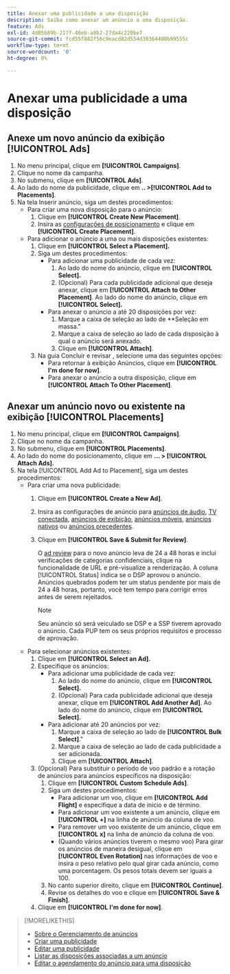 ```yaml
---
title: Anexar uma publicidade a uma disposição
description: Saiba como anexar um anúncio a uma disposição.
feature: Ads
exl-id: 4d85b89b-217f-46eb-a8b2-27da4c220be7
source-git-commit: fcd55f882f56c9eacd82d554d30364400b99555c
workflow-type: tm+mt
source-wordcount: '0'
ht-degree: 0%

---
```


# Anexar uma publicidade a uma disposição

## Anexe um novo anúncio da exibição [!UICONTROL Ads]

1. No menu principal, clique em **[!UICONTROL Campaigns]**.
1. Clique no nome da campanha.
1. No submenu, clique em **[!UICONTROL Ads]**.
1. Ao lado do nome da publicidade, clique em **.. >[!UICONTROL Add to Placements]**.
1. Na tela Inserir anúncio, siga um destes procedimentos:
   * Para criar uma nova disposição para o anúncio:
      1. Clique em **[!UICONTROL Create New Placement]**.
      1. Insira as [configurações de posicionamento](/help/dsp/campaign-management/placements/placement-settings.md) e clique em **[!UICONTROL Create Placement]**.
   * Para adicionar o anúncio a uma ou mais disposições existentes:
      1. Clique em **[!UICONTROL Select a Placement].**
      1. Siga um destes procedimentos:
         * Para adicionar uma publicidade de cada vez:
            1. Ao lado do nome do anúncio, clique em **[!UICONTROL Select].**
            1. (Opcional) Para cada publicidade adicional que deseja anexar, clique em **[!UICONTROL Attach to Other Placement]**. Ao lado do nome do anúncio, clique em **[!UICONTROL Select].**
         * Para anexar o anúncio a até 20 disposições por vez:
            1. Marque a caixa de seleção ao lado de **Seleção em massa.&quot;
            1. Marque a caixa de seleção ao lado de cada disposição à qual o anúncio será anexado.
            1. Clique em **[!UICONTROL Attach]**.
      1. Na guia Concluir e revisar , selecione uma das seguintes opções:
         * Para retornar à exibição Anúncios, clique em **[!UICONTROL I'm done for now]**.
         * Para anexar o anúncio a outra disposição, clique em **[!UICONTROL Attach To Other Placement]**.

## Anexar um anúncio novo ou existente na exibição [!UICONTROL Placements]

1. No menu principal, clique em **[!UICONTROL Campaigns]**.
1. Clique no nome da campanha.
1. No submenu, clique em **[!UICONTROL Placements]**.
1. Ao lado do nome do posicionamento, clique em **... > [!UICONTROL Attach Ads].**
1. Na tela [!UICONTROL Add Ad to Placement], siga um destes procedimentos:
   * Para criar uma nova publicidade:
      1. Clique em **[!UICONTROL Create a New Ad]**.
      1. Insira as configurações de anúncio para [anúncios de áudio](ad-settings-audio.md), [TV conectada](ad-settings-connected-tv.md), [anúncios de exibição](ad-settings-display.md), [anúncios móveis](ad-settings-mobile.md), [anúncios nativos](ad-settings-native.md) ou [anúncios precedentes](ad-settings-pre-roll.md).
      1. Clique em **[!UICONTROL Save & Submit for Review]**.

         O [ad review](ad-about.md) para o novo anúncio leva de 24 a 48 horas e inclui verificações de categorias confidenciais, clique na funcionalidade de URL e pré-visualize a renderização. A coluna [!UICONTROL Status] indica se o DSP aprovou o anúncio. Anúncios quebrados podem ter um status pendente por mais de 24 a 48 horas, portanto, você tem tempo para corrigir erros antes de serem rejeitados.

         >[!NOTE]
         >
         >Seu anúncio só será veiculado se DSP e a SSP tiverem aprovado o anúncio. Cada PUP tem os seus próprios requisitos e processo de aprovação.
   * Para selecionar anúncios existentes:
      1. Clique em **[!UICONTROL Select an Ad].**
      1. Especifique os anúncios:
         * Para adicionar uma publicidade de cada vez:
            1. Ao lado do nome do anúncio, clique em **[!UICONTROL Select].**
            1. (Opcional) Para cada publicidade adicional que deseja anexar, clique em **[!UICONTROL Add Another Ad]**. Ao lado do nome do anúncio, clique em **[!UICONTROL Select].**
         * Para adicionar até 20 anúncios por vez:
            1. Marque a caixa de seleção ao lado de **[!UICONTROL Bulk Select]**.&quot;
            1. Marque a caixa de seleção ao lado de cada publicidade a ser adicionada.
            1. Clique em **[!UICONTROL Attach]**.
      1. (Opcional) Para substituir o período de voo padrão e a rotação de anúncios para anúncios específicos na disposição:
         1. Clique em **[!UICONTROL Custom Schedule Ads]**.
         1. Siga um destes procedimentos:
            * Para adicionar um voo, clique em **[!UICONTROL Add Flight]** e especifique a data de início e de término.
            * Para adicionar um voo existente a um anúncio, clique em **[!UICONTROL +]** na linha de anúncio da coluna de voo.
            * Para remover um voo existente de um anúncio, clique em **[!UICONTROL x]** na linha de anúncio da coluna de voo.
            * (Quando vários anúncios tiverem o mesmo voo) Para girar os anúncios de maneira desigual, clique em **[!UICONTROL Even Rotation]** nas informações de voo e insira o peso relativo pelo qual girar cada anúncio, como uma porcentagem.
Os pesos totais devem ser iguais a 100.
         1. No canto superior direito, clique em **[!UICONTROL Continue]**.
         1. Revise os detalhes do voo e clique em **[!UICONTROL Save & Finish]**.
      1. Clique em **[!UICONTROL I'm done for now]**.


>[!MORELIKETHIS]
>
>* [Sobre o Gerenciamento de anúncios](ad-about.md)
>* [Criar uma publicidade](ad-create.md)
>* [Editar uma publicidade](ad-edit.md)
>* [Listar as disposições associadas a um anúncio](ad-list-placements.md)
>* [Editar o agendamento do anúncio para uma disposição](/help/dsp/campaign-management/placements/placement-edit-ad-schedule.md)

